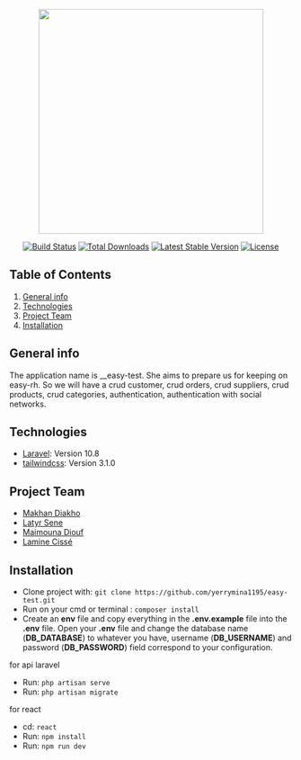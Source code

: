 <p align="center"><a href="https://laravel.com" target="_blank"><img src="https://raw.githubusercontent.com/laravel/art/master/logo-lockup/5%20SVG/2%20CMYK/1%20Full%20Color/laravel-logolockup-cmyk-red.svg" width="400"></a></p>

<p align="center">
<a href="https://travis-ci.org/laravel/framework"><img src="https://travis-ci.org/laravel/framework.svg" alt="Build Status"></a>
<a href="https://packagist.org/packages/laravel/framework"><img src="https://img.shields.io/packagist/dt/laravel/framework" alt="Total Downloads"></a>
<a href="https://packagist.org/packages/laravel/framework"><img src="https://img.shields.io/packagist/v/laravel/framework" alt="Latest Stable Version"></a>
<a href="https://packagist.org/packages/laravel/framework"><img src="https://img.shields.io/packagist/l/laravel/framework" alt="License"></a>
</p>

## Table of Contents

1. [General info](#general-info)
2. [Technologies](#technologies)
3. [Project Team](#project-team)
4. [Installation](#installation)

## General info

The application name is __easy-test. She aims to prepare us for keeping on easy-rh. So we will have a crud customer, crud orders, crud suppliers, crud products, crud categories, authentication, authentication with social networks.


## Technologies

* [Laravel](https://laravel.com/): Version 10.8 
* [tailwindcss](https://tailwindcss.com/): Version 3.1.0


## Project Team

- [Makhan Diakho](https://github.com/yerrymina1195)
- [Latyr Sene](https://github.com.com/atyr0503)
- [Maimouna Diouf](https://github.com/Maimouna-Diouf-98)
- [Lamine Cissé](https://github.com/LAMINE-CISSE-Dev)


## Installation

- Clone project with: `git clone https://github.com/yerrymina1195/easy-test.git`
- Run on your cmd or terminal : `composer install`
- Create an __env__ file and copy everything in the __.env.example__ file into the __.env__ file.
Open your __.env__ file and change the database name (__DB_DATABASE__) to whatever you have, username (__DB_USERNAME__) and password (__DB_PASSWORD__) field correspond to your configuration.

for api laravel
- Run: `php artisan serve`
- Run: `php artisan migrate`

for react 
- cd: `react`
- Run: `npm install`
- Run: `npm run dev`
